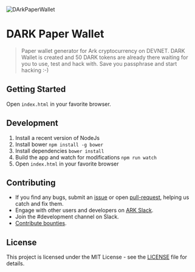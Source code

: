 ![DArkPaperWallet](https://i.imgur.com/41aMbNV.jpg)

# DARK Paper Wallet

> Paper wallet generator for Ark cryptocurrency on DEVNET. DARK Wallet is created and 50 DARK tokens are already there waiting for you to use, test and hack with. Save you passphrase and start hacking :-)

## Getting Started

Open `index.html` in your favorite browser.

## Development
1. Install a recent version of NodeJs
2. Install bower `npm install -g bower`
3. Install dependencies `bower install`
4. Build the app and watch for modifications `npm run watch`
5. Open `index.html` in your favorite browser

## Contributing

* If you find any bugs, submit an [issue](../../issues) or open [pull-request](../../pulls), helping us catch and fix them.
* Engage with other users and developers on [ARK Slack](https://ark.io/slack/).
* Join the #development channel on Slack.
* [Contribute bounties](./CONTRIBUTING.md).

## License

This project is licensed under the MIT License - see the [LICENSE](./LICENSE) file for details.
